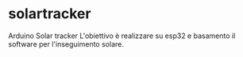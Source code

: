 # solartracker
Arduino Solar tracker
L'obiettivo è realizzare su esp32 e basamento il software per l'inseguimento solare.
